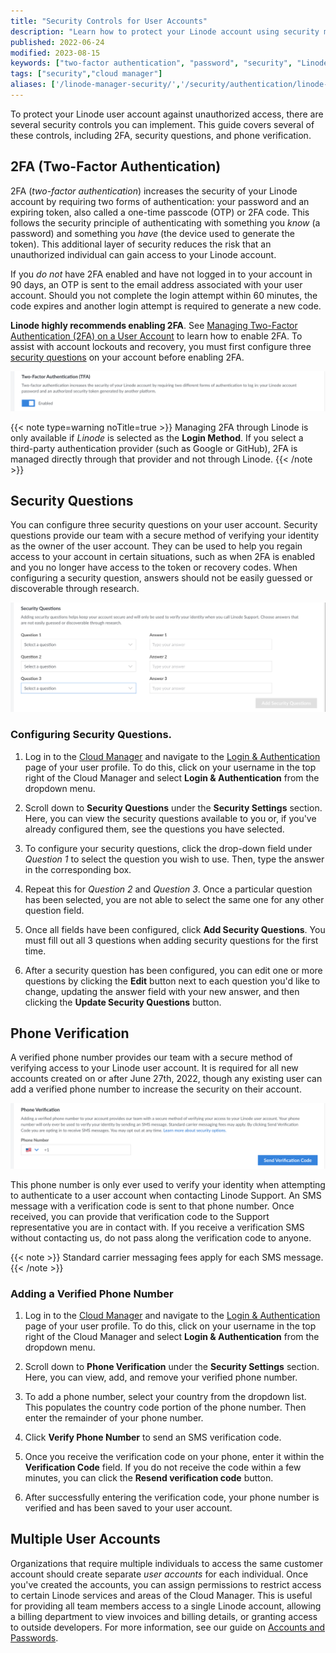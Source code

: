 ```yaml
---
title: "Security Controls for User Accounts"
description: "Learn how to protect your Linode account using security measures and controls built-in to the Linode platform."
published: 2022-06-24
modified: 2023-08-15
keywords: ["two-factor authentication", "password", "security", "Linode Cloud Manager", "token"]
tags: ["security","cloud manager"]
aliases: ['/linode-manager-security/','/security/authentication/linode-manager-security-controls/','/security/linode-manager-security-controls-new-manager/','/platform/manager/keep-your-linode-account-safe/','/security/linode-manager-security-controls/','/security/authentication/two-factor-authentication/linode-manager-security-controls/','/guides/linode-manager-security-controls/','/guides/user-security-controls/']
---
```


To protect your Linode user account against unauthorized access, there are several security controls you can implement. This guide covers several of these controls, including 2FA, security questions, and phone verification.

## 2FA (Two-Factor Authentication)

2FA (*two-factor authentication*) increases the security of your Linode account by requiring two forms of authentication: your password and an expiring token, also called a one-time passcode (OTP) or 2FA code. This follows the security principle of authenticating with something you *know* (a password) and something you *have* (the device used to generate the token). This additional layer of security reduces the risk that an unauthorized individual can gain access to your Linode account.

If you *do not* have 2FA enabled and have not logged in to your account in 90 days, an OTP is sent to the email address associated with your user account. Should you not complete the login attempt within 60 minutes, the code expires and another login attempt is required to generate a new code.

**Linode highly recommends enabling 2FA**. See [Managing Two-Factor Authentication (2FA) on a User Account](/docs/guides/2fa/) to learn how to enable 2FA. To assist with account lockouts and recovery, you must first configure three [security questions](#security-questions) on your account before enabling 2FA.

![Screenshot of the 2FA setting in Cloud Manager](2fa.png)

{{< note type=warning noTitle=true >}}
Managing 2FA through Linode is only available if *Linode* is selected as the **Login Method**. If you select a third-party authentication provider (such as Google or GitHub), 2FA is managed directly through that provider and not through Linode.
{{< /note >}}

## Security Questions

You can configure three security questions on your user account. Security questions provide our team with a secure method of verifying your identity as the owner of the user account. They can be used to help you regain access to your account in certain situations, such as when 2FA is enabled and you no longer have access to the token or recovery codes. When configuring a security question, answers should not be easily guessed or discoverable through research.

![Screenshot of the Security Questions in Cloud Manager](security-questions.png)

### Configuring Security Questions.

1. Log in to the [Cloud Manager](https://cloud.linode.com) and navigate to the [Login & Authentication](https://cloud.linode.com/profile/auth) page of your user profile. To do this, click on your username in the top right of the Cloud Manager and select **Login & Authentication** from the dropdown menu.

1. Scroll down to **Security Questions** under the **Security Settings** section. Here, you can view the security questions available to you or, if you've already configured them, see the questions you have selected.

1. To configure your security questions, click the drop-down field under *Question 1* to select the question you wish to use. Then, type the answer in the corresponding box.

1. Repeat this for *Question 2* and *Question 3*. Once a particular question has been selected, you are not able to select the same one for any other question field.

1. Once all fields have been configured, click **Add Security Questions**. You must fill out all 3 questions when adding security questions for the first time.

1. After a security question has been configured, you can edit one or more questions by clicking the **Edit** button next to each question you'd like to change, updating the answer field with your new answer, and then clicking the **Update Security Questions** button.

## Phone Verification

A verified phone number provides our team with a secure method of verifying access to your Linode user account. It is required for all new accounts created on or after June 27th, 2022, though any existing user can add a verified phone number to increase the security on their account.

![Screenshot of the Phone Verification Setting in Cloud Manager](phone-verification.png)

This phone number is only ever used to verify your identity when attempting to authenticate to a user account when contacting Linode Support. An SMS message with a verification code is sent to that phone number. Once received, you can provide that verification code to the Support representative you are in contact with. If you receive a verification SMS without contacting us, do not pass along the verification code to anyone.

{{< note >}}
Standard carrier messaging fees apply for each SMS message.
{{< /note >}}

### Adding a Verified Phone Number

1. Log in to the [Cloud Manager](https://cloud.linode.com) and navigate to the [Login & Authentication](https://cloud.linode.com/profile/auth) page of your user profile. To do this, click on your username in the top right of the Cloud Manager and select **Login & Authentication** from the dropdown menu.

1. Scroll down to **Phone Verification** under the **Security Settings** section. Here, you can view, add, and remove your verified phone number.

1. To add a phone number, select your country from the dropdown list. This populates the country code portion of the phone number. Then enter the remainder of your phone number.

1. Click **Verify Phone Number** to send an SMS verification code.

1. Once you receive the verification code on your phone, enter it within the **Verification Code** field. If you do not receive the code within a few minutes, you can click the **Resend verification code** button.

1. After successfully entering the verification code, your phone number is verified and has been saved to your user account.

## Multiple User Accounts

Organizations that require multiple individuals to access the same customer account should create separate *user accounts* for each individual. Once you've created the accounts, you can assign permissions to restrict access to certain Linode services and areas of the Cloud Manager. This is useful for providing all team members access to a single Linode account, allowing a billing department to view invoices and billing details, or granting access to outside developers. For more information, see our guide on [Accounts and Passwords](/docs/products/platform/accounts/guides/manage-users/).